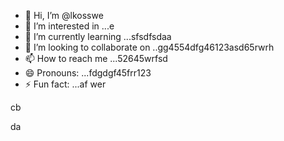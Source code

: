 - 👋 Hi, I’m @lkosswe
- 👀 I’m interested in ...e
- 🌱 I’m currently learning ...sfsdfsdaa
- 💞️ I’m looking to collaborate on ..gg4554dfg46123asd65rwrh
- 📫 How to reach me ...52645wrfsd
- 😄 Pronouns: ...fdgdgf45frr123
- ⚡ Fun fact: ...af
wer
<!---53gfer
lkosswe/lkosswe is a ✨ special ✨ repository because its `README.md` (this file) appears on your GitHub profile.
You can click the Preview link to take a look at your changes.
--->cb
da
